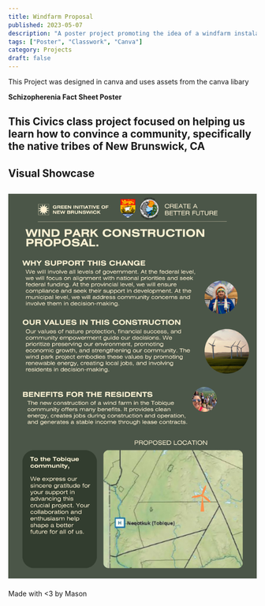```yaml
---
title: Windfarm Proposal
published: 2023-05-07  
description: "A poster project promoting the idea of a windfarm instalation on native land" 
tags: ["Poster", "Classwork", "Canva"]  
category: Projects  
draft: false
---
```

This Project was designed in canva and uses assets from the canva libary

**Schizopherenia Fact Sheet Poster**

This Civics class project focused on helping us learn how to convince a community, specifically the native tribes of New Brunswick, CA
---

## Visual Showcase

![1](https://github.com/11ason/Sitefiles/blob/main/2024_Civics_Wind-Farm-Construction-Proposal.png?raw=true)
---

Made with <3 by Mason